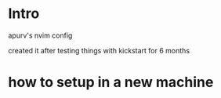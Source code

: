 # Intro

apurv's nvim config

created it after testing things with kickstart for 6 months

# how to setup in a new machine
